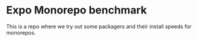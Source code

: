 # Expo Monorepo benchmark

This is a repo where we try out some packagers and their install speeds for monorepos.
